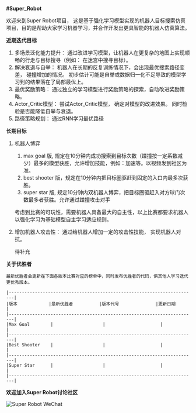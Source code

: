 **#Super_Robot**

  欢迎来到Super Robot项目， 这是基于强化学习模型实现的机器人目标搜索仿真项目，目的是帮助大家学习机器学习，并合作开发出更具智能的机器人仿真算法。
  
  **近期迭代目标**
  1. 多场景泛化能力提升： 通过改进学习模型，让机器人在更复杂的地图上实现顺畅的行走与目标搜寻（例如： 在迷宫中搜寻目标）。
  2. 解决衰退与自举： 机器人在长期的反复训练情况下，会出现最优搜索路径变差， 碰撞增加的情况。 初步估计可能是自举或数据归一化不足导致的模型学习到的结果落在了局部最优上。
  3. 最优奖励策略： 通过独立的学习模型进行奖励策略的探索，自动改进奖励策略。
  4. Actor_Critic模型： 尝试Actor_Critic模型， 确定对模型的改进效果。 同时检验是否能降低自举与衰退。
  5. 路径策略规划： 通过RNN学习最优路径

  **长期目标**
  1. 机器人博弈
     1. max goal 版, 规定在10分钟内成功搜索到目标次数（踫撞按一定系数减少）最多的模型获胜，允许增加技能，例如：加速等。以视频发到社区为准。
     2. best shooter 版，规定在10分钟内把目标圈驱赶到固定的入口内最多次获胜。
     3. super star 版, 规定10分钟内双机器人博弈，把目标圈驱赶入对方球门次数最多者获胜。允许通过踫撞攻击对手
     
     考虑到比赛的可玩性，需要机器人具备最大的自主性，以上比赛都要求机器人以强化学习为基础模型自主学习适应规则。
        
  2. 增加机器人攻击性： 通过给机器人增加一定的攻击性技能， 实现机器人对抗。
     
     待补充

  **关于优胜者**
  
    最新优胜者会更新在下面各版本比赛对应的榜单中，同时发布优胜者的代码，供其他人学习迭代更优秀版本。

    |------------------------------------------------------------------------|
    |版本            |最新优胜者          |版本代号              |更新日期     |  
    |------------------------------------------------------------------------|
    |Max Goal        |                   |                     |             |
    |------------------------------------------------------------------------|
    |Best Shooter    |                   |                     |             |
    |------------------------------------------------------------------------|
    |Super Star      |                   |                     |             |
    |------------------------------------------------------------------------|
  
**欢迎加入Super Robot讨论社区**

![Super Robot WeChat](https://github.com/MichaelMGL1573/Super_Robot/assets/153053425/c58c5169-5559-479c-ba93-e215138dca92)
